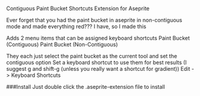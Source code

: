 ###
Contiguous Paint Bucket Shortcuts Extension for Aseprite

Ever forget that you had the paint bucket in aseprite in non-contiguous mode and made everything red???
I have, so I made this

Adds 2 menu items that can be assigned keyboard shortcuts
Paint Bucket (Contiguous)
Paint Bucket (Non-Contiguous)

They each just select the paint bucket as the current tool and set the contiguous option
Set a keyboard shortcut to use them for best results (I suggest g and shift-g (unless you really want a shortcut for gradient))
Edit -> Keyboard Shortcuts

###Install
Just double click the .aseprite-extension file to install
